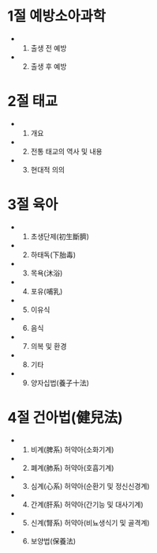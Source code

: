 # 1절 예방소아과학
- 1. 출생 전 예방
- 2. 출생 후 예방
# 2절 태교
- 1. 개요
- 2. 전통 태교의 역사 및 내용
- 3. 현대적 의의
# 3절 육아
- 1. 초생단제(初生斷臍) 
- 2. 하태독(下胎毒) 
- 3. 목욕(沐浴) 
- 4. 포유(哺乳) 
- 5. 이유식
- 6. 음식
- 7. 의복 및 환경
- 8. 기타
- 9. 양자십법(養子十法) 
# 4절 건아법(健兒法)
- 1. 비계(脾系)  허약아(소화기계)
- 2. 폐계(肺系) 허약아(호흡기계)
- 3. 심계(心系) 허약아(순환기 및 정신신경계)
- 4. 간계(肝系) 허약아(간기능 및 대사기계)
- 5. 신계(腎系) 허약아(비뇨생식기 및 골격계)
- 6. 보양법(保養法)